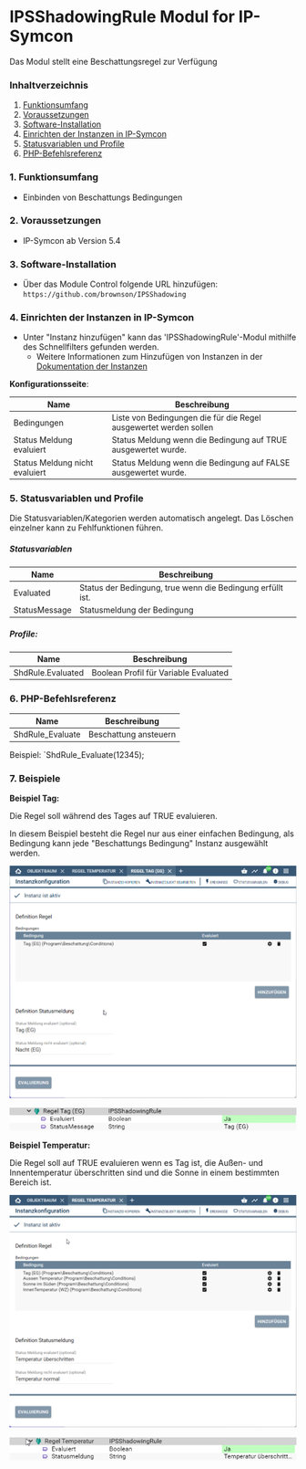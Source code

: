 # IPSShadowingRule Modul for IP-Symcon

Das Modul stellt eine Beschattungsregel zur Verfügung

### Inhaltverzeichnis

1. [Funktionsumfang](#1-funktionsumfang)
2. [Voraussetzungen](#2-voraussetzungen)
3. [Software-Installation](#3-software-installation)
4. [Einrichten der Instanzen in IP-Symcon](#4-einrichten-der-instanzen-in-ip-symcon)
5. [Statusvariablen und Profile](#5-statusvariablen-und-profile)
6. [PHP-Befehlsreferenz](#6-php-befehlsreferenz)

### 1. Funktionsumfang

* Einbinden von Beschattungs Bedingungen

### 2. Voraussetzungen

- IP-Symcon ab Version 5.4

### 3. Software-Installation

* Über das Module Control folgende URL hinzufügen:
`https://github.com/brownson/IPSShadowing`

### 4. Einrichten der Instanzen in IP-Symcon

- Unter "Instanz hinzufügen" kann das 'IPSShadowingRule'-Modul mithilfe des Schnellfilters gefunden werden.
    - Weitere Informationen zum Hinzufügen von Instanzen in der [Dokumentation der Instanzen](https://www.symcon.de/service/dokumentation/konzepte/instanzen/#Instanz_hinzufügen)

__Konfigurationsseite__:

Name                           | Beschreibung
------------------------------ | ---------------------------------
Bedingungen                    | Liste von Bedingungen die für die Regel ausgewertet werden sollen
Status Meldung evaluiert       | Status Meldung wenn die Bedingung auf TRUE ausgewertet wurde.
Status Meldung nicht evaluiert | Status Meldung wenn die Bedingung auf FALSE ausgewertet wurde.


### 5. Statusvariablen und Profile

Die Statusvariablen/Kategorien werden automatisch angelegt. Das Löschen einzelner kann zu Fehlfunktionen führen.

##### Statusvariablen

Name                          | Beschreibung
----------------------------- | ---------------------------------
Evaluated                     | Status der Bedingung, true wenn die Bedingung erfüllt ist.
StatusMessage                 | Statusmeldung der Bedingung


##### Profile:

Name                          | Beschreibung
----------------------------- | ---------------------------------
ShdRule.Evaluated             | Boolean Profil für Variable Evaluated

### 6. PHP-Befehlsreferenz

Name                          | Beschreibung
----------------------------- | ---------------------------------
ShdRule_Evaluate              | Beschattung ansteuern

Beispiel:
`ShdRule_Evaluate(12345);

### 7. Beispiele

**Beispiel Tag:**

Die Regel soll während des Tages auf TRUE evaluieren. 

In diesem Beispiel besteht die Regel nur aus einer einfachen Bedingung, als Bedingung kann 
jede "Beschattungs Bedingung" Instanz ausgewählt werden.

![Example](imgs/ExampleDayInstanceConfig.png)

![Example](imgs/ExampleDayInstanceObjects.png)

**Beispiel Temperatur:**

Die Regel soll auf TRUE evaluieren wenn es Tag ist, die Außen- und Innentemperatur überschritten 
 sind und die Sonne in einem bestimmten Bereich ist.
 
![Example](imgs/ExampleTemperaturInstanceConfig.png)

![Example](imgs/ExampleTemperaturInstanceObjects.png)
